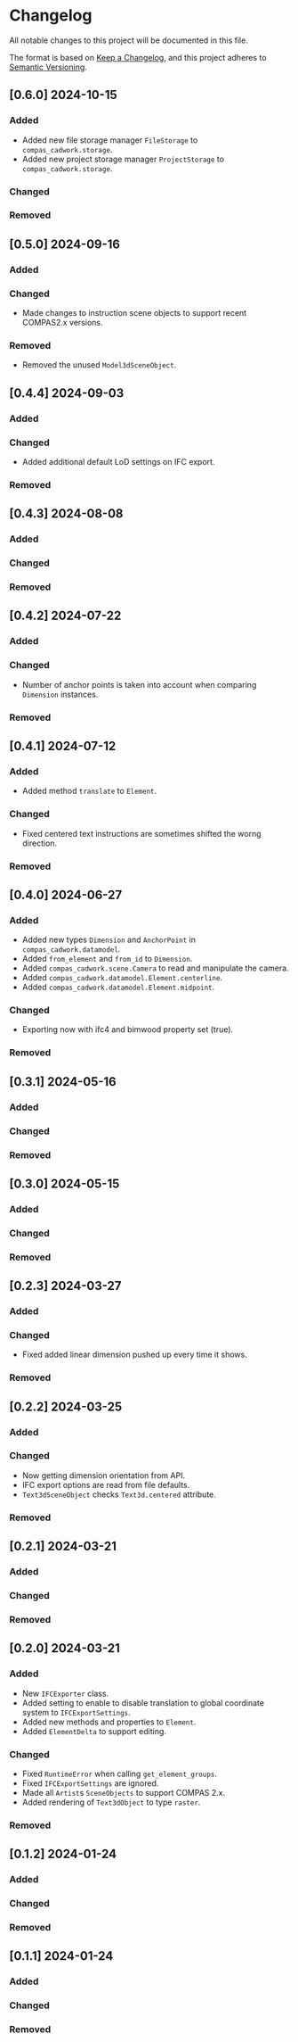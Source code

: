 # Changelog

All notable changes to this project will be documented in this file.

The format is based on [Keep a Changelog](https://keepachangelog.com/en/1.0.0/),
and this project adheres to [Semantic Versioning](https://semver.org/spec/v2.0.0.html).

## [0.6.0] 2024-10-15

### Added

* Added new file storage manager `FileStorage` to `compas_cadwork.storage`.
* Added new project storage manager `ProjectStorage` to `compas_cadwork.storage`.

### Changed

### Removed


## [0.5.0] 2024-09-16

### Added

### Changed

* Made changes to instruction scene objects to support recent COMPAS2.x versions.

### Removed

* Removed the unused `Model3dSceneObject`.

## [0.4.4] 2024-09-03

### Added

### Changed

* Added additional default LoD settings on IFC export.

### Removed


## [0.4.3] 2024-08-08

### Added

### Changed

### Removed


## [0.4.2] 2024-07-22

### Added

### Changed

* Number of anchor points is taken into account when comparing `Dimension` instances.

### Removed


## [0.4.1] 2024-07-12

### Added

* Added method `translate` to `Element`.

### Changed

* Fixed centered text instructions are sometimes shifted the worng direction.

### Removed


## [0.4.0] 2024-06-27

### Added

* Added new types `Dimension` and `AnchorPoint` in `compas_cadwork.datamodel`.
* Added `from_element` and `from_id` to `Dimension`. 
* Added `compas_cadwork.scene.Camera` to read and manipulate the camera.
* Added `compas_cadwork.datamodel.Element.centerline`.
* Added `compas_cadwork.datamodel.Element.midpoint`.

### Changed

* Exporting now with ifc4 and bimwood property set (true).

### Removed


## [0.3.1] 2024-05-16

### Added

### Changed

### Removed


## [0.3.0] 2024-05-15

### Added

### Changed

### Removed


## [0.2.3] 2024-03-27

### Added

### Changed

* Fixed added linear dimension pushed up every time it shows.

### Removed


## [0.2.2] 2024-03-25

### Added

### Changed

* Now getting dimension orientation from API.
* IFC export options are read from file defaults.
* `Text3dSceneObject` checks `Text3d.centered` attribute.

### Removed


## [0.2.1] 2024-03-21

### Added

### Changed

### Removed


## [0.2.0] 2024-03-21

### Added

* New `IFCExporter` class.
* Added setting to enable to disable translation to global coordinate system to `IFCExportSettings`.
* Added new methods and properties to `Element`.
* Added `ElementDelta` to support editing.

### Changed

* Fixed `RuntimeError` when calling `get_element_groups`.
* Fixed `IFCExportSettings` are ignored.
* Made all `Artist`s `SceneObjects` to support COMPAS 2.x.
* Added rendering of `Text3dObject` to type `raster`.

### Removed


## [0.1.2] 2024-01-24

### Added

### Changed

### Removed


## [0.1.1] 2024-01-24

### Added

### Changed

### Removed

